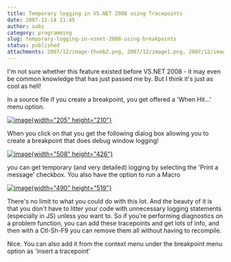 ```yaml
---
title: Temporary logging in VS.NET 2008 using Tracepoints
date: 2007-12-14 11:45
author: aabs
category: programming
slug: temporary-logging-in-vsnet-2008-using-breakpoints
status: published
attachments: 2007/12/image-thumb2.png, 2007/12/image1.png, 2007/12/image2.png, 2007/12/image-thumb1.png, 2007/12/image-thumb.png, 2007/12/image.png
---
```


I'm not sure whether this feature existed before VS.NET 2008 - it may even be common knowledge that has just passed me by. But I think it's just as cool as hell!

In a source file if you create a breakpoint, you get offered a 'When Hit...' menu option.

[![image]({static}2007/12/image-thumb.png){width="205" height="210"}]({static}2007/12/image.png)

When you click on that you get the following dialog box allowing you to create a breakpoint that does debug window logging!

[![image]({static}2007/12/image-thumb1.png){width="508" height="426"}]({static}2007/12/image1.png)

you can get temporary (and very detailed) logging by selecting the 'Print a message' checkbox. You also have the option to run a Macro

[![image]({static}2007/12/image-thumb2.png){width="490" height="519"}]({static}2007/12/image2.png)

There's no limit to what you could do with this lot. And the beauty of it is that you don't have to litter your code with unnecessary logging statements (especially in JS) unless you want to. So if you're performing diagnostics on a problem function, you can add these tracepoints and get lots of info, and then with a Ctl-Sh-F9 you can remove them all without having to recompile.

Nice. You can also add it from the context menu under the breakpoint menu option as 'insert a tracepoint'
